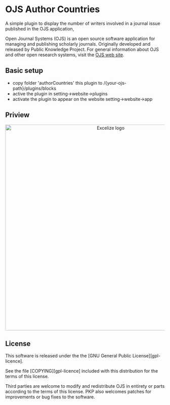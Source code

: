 # OJS Author Countries
A simple plugin to display the number of writers involved in a journal issue published in the OJS application,

Open Journal Systems (OJS) is an open source software application for managing and publishing scholarly journals. Originally developed and released by Public Knowledge Project. For general information about OJS and other open research systems, visit the [OJS web site][ojs].

## Basic setup
- copy folder 'authorCountries' this plugin to /{your-ojs-path}/plugins/blocks
- active the plugin in setting->website->plugins
- activate the plugin to appear on the website setting->website->app

## Priview

<p align="center"><img width="650" src=".img/preview.png" alt="Excelize logo"></p>

## License

This software is released under the the [GNU General Public License][gpl-licence].

See the file [COPYING][gpl-licence] included with this distribution for the terms
of this license.

Third parties are welcome to modify and redistribute OJS in entirety or parts
according to the terms of this license. PKP also welcomes patches for
improvements or bug fixes to the software.

[ojs]: https://pkp.sfu.ca/ojs/